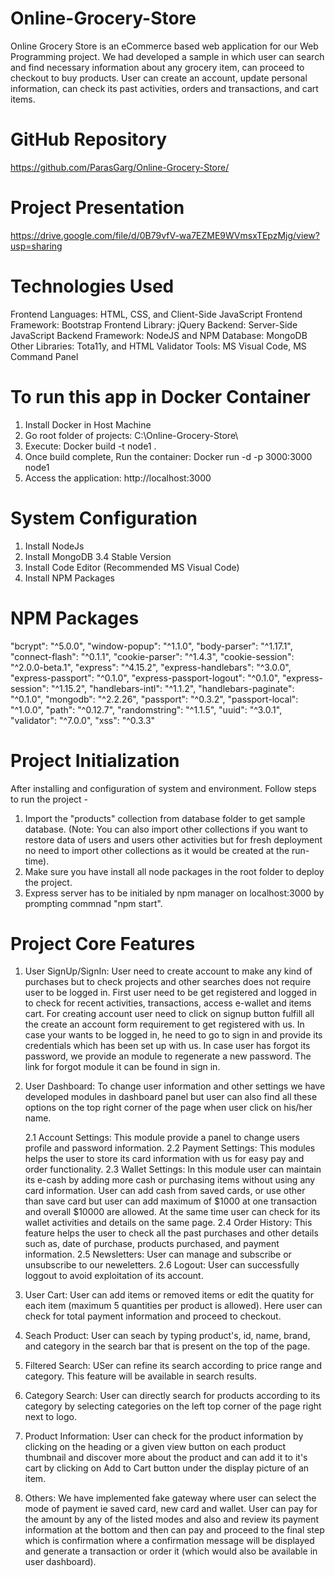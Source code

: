 # Online-Grocery-Store
Online Grocery Store is an eCommerce based web application for our Web Programming project. We had developed a sample in which user can search and find necessary information about any grocery item, can proceed to checkout to buy products. User can create an account, update personal information, can check its past activities, orders and transactions, and cart items.

# GitHub Repository
https://github.com/ParasGarg/Online-Grocery-Store/

# Project Presentation
https://drive.google.com/file/d/0B79vfV-wa7EZME9WVmsxTEpzMjg/view?usp=sharing

# Technologies Used
Frontend Languages: HTML, CSS, and Client-Side JavaScript
Frontend Framework: Bootstrap
Frontend Library: jQuery
Backend: Server-Side JavaScript
Backend Framework: NodeJS and NPM
Database: MongoDB
Other Libraries: Tota11y, and HTML Validator
Tools: MS Visual Code, MS Command Panel

# To run this app in Docker Container
1. Install Docker in Host Machine
2. Go root folder of projects: C:\Online-Grocery-Store\
3. Execute: Docker build -t node1 .
4. Once build complete, Run the container: Docker run -d -p 3000:3000 node1
5. Access the application: http://localhost:3000

# System Configuration
1. Install NodeJs 
2. Install MongoDB 3.4 Stable Version
3. Install Code Editor (Recommended MS Visual Code)
4. Install NPM Packages

# NPM Packages
"bcrypt": "^5.0.0",
"window-popup": "^1.1.0",
"body-parser": "^1.17.1",
"connect-flash": "^0.1.1",
"cookie-parser": "^1.4.3",
"cookie-session": "^2.0.0-beta.1",
"express": "^4.15.2",
"express-handlebars": "^3.0.0",
"express-passport": "^0.1.0",
"express-passport-logout": "^0.1.0",
"express-session": "^1.15.2",
"handlebars-intl": "^1.1.2",
"handlebars-paginate": "^0.1.0",
"mongodb": "^2.2.26",
"passport": "^0.3.2",
"passport-local": "^1.0.0",
"path": "^0.12.7",
"randomstring": "^1.1.5",
"uuid": "^3.0.1",
"validator": "^7.0.0",
"xss": "^0.3.3"

# Project Initialization
After installing and configuration of system and environment. Follow steps to run the project - 
1. Import the "products" collection from database folder to get sample database. (Note: You can also import other collections if you  want to restore data of users and users other activities but for fresh deployment no need to import other collections as it would be created at the run-time).
2. Make sure you have install all node packages in the root folder to deploy the project.
3. Express server has to be initialed by npm manager on localhost:3000 by prompting commnad "npm start".

# Project Core Features
1. User SignUp/SignIn: User need to create account to make any kind of purchases but to check projects and other searches does not require user to be logged in. First user need to be get registered and logged in to check for recent activities, transactions, access e-wallet and items cart. For creating account user need to click on signup button fulfill all the create an account form requirement to get registered with us. In case your wants to be logged in, he need to go to sign in and provide its credentials which has been set up with us. In case user has forgot its password, we provide an module to regenerate a new password. The link for forgot module it can be found in sign in.

2. User Dashboard: To change user information and other settings we have developed modules in dashboard panel but user can also find all these options on the top right corner of the page when user click on his/her name.

	2.1 Account Settings: This module provide a panel to change users profile and password information.
	2.2 Payment Settings: This modules helps the user to store its card information with us for easy pay and order functionality.
	2.3 Wallet Settings: In this module user can maintain its e-cash by adding more cash or purchasing items without using any card information. User can add cash from saved cards, or use other than save card but user can add maximum of $1000 at one transaction and overall $10000 are allowed. At the same time user can check for its wallet activities and details on the same page.
	2.4 Order History: This feature helps the user to check all the past purchases and other details such as, date of purchase, products purchased, and  payment information.
	2.5 Newsletters: User can manage and subscribe or unsubscribe to our neweletters.
	2.6 Logout: User can successfully loggout to avoid exploitation of its account.

3. User Cart: User can add items or removed items or edit the quatity for each item (maximum 5 quantities per product is allowed). Here user can check for total payment information and proceed to checkout. 

4. Seach Product: User can seach by typing product's, id, name, brand, and category in the search bar that is present on the top of the page.

5. Filtered Search: USer can refine its search according to price range and category. This feature will be available in search results.

6. Category Search: User can directly search for products according to its category by selecting categories on the left top corner of the page right next to logo.

7. Product Information: User can check for the product information by clicking on the heading or a given view button on each product thumbnail and discover more about the product and can add it to it's cart by clicking on Add to Cart button under the display picture of an item.

8. Others: We have implemented fake gateway where user can select the mode of payment ie saved card, new card and wallet. User can pay for the amount by any of the listed modes and also and review its payment information at the bottom and then can pay and proceed to the final step which is confirmation where a confirmation message will be displayed and generate a transaction or order it (which would also be available in user dashboard).
